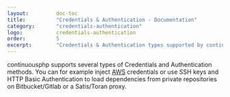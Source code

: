 ```yaml
---
layout:         doc-toc
title:          "Credentials & Authentication - Documentation"
category:       "credentials-authentication"
logo:           credentials-authentication
order:          5
excerpt:        "Credentials & Authentication types supported by continuousphp."
---
```

continuousphp supports several types of Credentials and Authentication methods.
You can for example inject [AWS](https://aws.amazon.com) credentials or use SSH keys
and HTTP Basic Authentication to load dependencies from private repositories on
Bitbucket/Gitlab or a Satis/Toran proxy.
